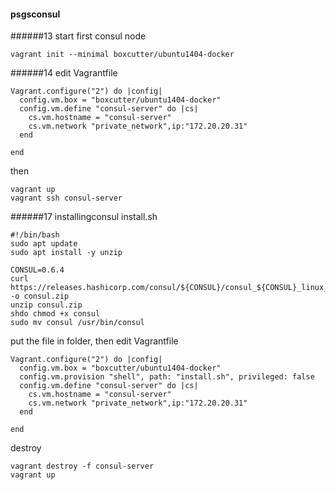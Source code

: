 #### psgsconsul
######13
start first consul node
```
vagrant init --minimal boxcutter/ubuntu1404-docker
```
######14 
edit Vagrantfile
```
Vagrant.configure("2") do |config|
  config.vm.box = "boxcutter/ubuntu1404-docker"
  config.vm.define "consul-server" do |cs|
    cs.vm.hostname = "consul-server"
    cs.vm.network "private_network",ip:"172.20.20.31"
  end

end
```
then
```
vagrant up
vagrant ssh consul-server
```
######17 installingconsul
install.sh
```
#!/bin/bash
sudo apt update
sudo apt install -y unzip

CONSUL=0.6.4
curl https://releases.hashicorp.com/consul/${CONSUL}/consul_${CONSUL}_linux_amd64.zip -o consul.zip
unzip consul.zip
shdo chmod +x consul
sudo mv consul /usr/bin/consul
```
put the file in folder, then edit Vagrantfile
```
Vagrant.configure("2") do |config|
  config.vm.box = "boxcutter/ubuntu1404-docker"
  config.vm.provision "shell", path: "install.sh", privileged: false
  config.vm.define "consul-server" do |cs|
    cs.vm.hostname = "consul-server"
    cs.vm.network "private_network",ip:"172.20.20.31"
  end

end
```
destroy
```
vagrant destroy -f consul-server
vagrant up
```
